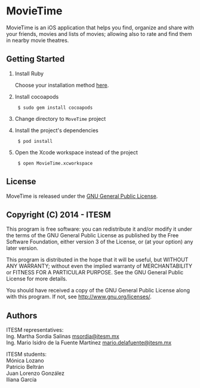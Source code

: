 MovieTime
========

MovieTime is an iOS application that helps you find, organize and share with your friends, movies and lists of movies; allowing also to rate and find them in nearby movie theatres.

## Getting Started
1. Install Ruby

      Choose your installation method [here](https://www.ruby-lang.org/en/installation/).

2. Install cocoapods

        $ sudo gem install cocoapods

3. Change directory to `MoveTime` project

4. Install the project's dependencies

        $ pod install

5. Open the Xcode workspace instead of the project

        $ open MovieTime.xcworkspace

## License
MoveTime is released under the [GNU General Public License](http://www.gnu.org/copyleft/gpl.html).

## Copyright (C) 2014 - ITESM
This program is free software: you can redistribute it and/or modify
it under the terms of the GNU General Public License as published by
the Free Software Foundation, either version 3 of the License, or
(at your option) any later version.

This program is distributed in the hope that it will be useful,
but WITHOUT ANY WARRANTY; without even the implied warranty of
MERCHANTABILITY or FITNESS FOR A PARTICULAR PURPOSE.  See the
GNU General Public License for more details.

You should have received a copy of the GNU General Public License
along with this program.  If not, see <http://www.gnu.org/licenses/>.

## Authors
ITESM representatives:  
Ing. Martha Sordia Salinas <msordia@itesm.mx>  
Ing. Mario Isidro de la Fuente Martínez <mario.delafuente@itesm.mx>


ITESM students:  
Mónica Lozano  
Patricio Beltrán  
Juan Lorenzo González  
Iliana García
